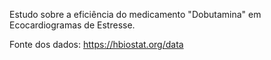 Estudo sobre a eficiência do medicamento "Dobutamina" em Ecocardiogramas de Estresse.


Fonte dos dados: https://hbiostat.org/data